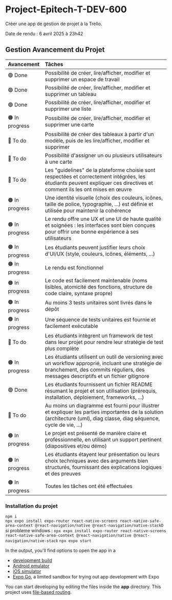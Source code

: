 # Project-Epitech-T-DEV-600
Créer une app de gestion de projet à la Trello.  
  
Date de rendu : 6 avril 2025 à 23h42  
  
## Gestion Avancement du Projet
| Avancement | Tâches |
| :--------- |:------ |
| 🟢 Done | Possibilité de créer, lire/afficher, modifier et supprimer un espace de travail |
| 🟢 Done | Possibilité de créer, lire/afficher, modifier et supprimer un tableau |
| 🟢 Done | Possibilité de créer, lire/afficher, modifier et supprimer une liste |
| 🟠 In progress | Possibilité de créer, lire/afficher, modifier et supprimer une carte |
| 🔴 To do | Possibilité de créer des tableaux à partir d'un modèle, puis de les lire/afficher, modifier et supprimer | ?? template api trello
| 🔴 To do | Possibilité d'assigner un ou plusieurs utilisateurs à une carte | route user -> compte trello
| 🔴 To do | Les "guidelines" de la plateforme choisie sont respectées et correctement intégrées, les étudiants peuvent expliquer ces directives et comment ils les ont mises en œuvre |
| 🟠 In progress | Une identité visuelle (choix des couleurs, icônes, taille de police, typographie, ...) est définie et utilisée pour maintenir la cohérence |
| 🟠 In progress | Le rendu offre une UX et une UI de haute qualité et soignées : les interfaces sont bien conçues pour offrir une bonne expérience à ses utilisateurs |
| 🟠 In progress | Les étudiants peuvent justifier leurs choix d'UI/UX (style, couleurs, icônes, éléments, ...) |
| 🟠 In progress | Le rendu est fonctionnel |
| 🟠 In progress | Le code est facilement maintenable (noms lisibles, atomicité des fonctions, structure de code claire, syntaxe propre) |
| 🟠 In progress | Au moins 3 tests unitaires sont livrés dans le dépôt | test UI
| 🟠 In progress | Une séquence de tests unitaires est fournie et facilement exécutable |
| 🔴 To do | Les étudiants intègrent un framework de test dans leur projet pour rendre leur stratégie de test plus complète | ??
| 🟠 In progress | Les étudiants utilisent un outil de versioning avec un workflow approprié, incluant une stratégie de branchement, des commits réguliers, des messages descriptifs et un fichier gitignore |
| 🟢 Done | Les étudiants fournissent un fichier README résumant le projet et son utilisation (prérequis, installation, déploiement, frameworks, ...) |
| 🔴 To do | Au moins un diagramme est fourni pour illustrer et expliquer les parties importantes de la solution (architecture (uml), diag classe, diag séquence, cycle de vie, ...) | peut etre UML : lucidchart
| 🟠 In progress | Le projet est présenté de manière claire et professionnelle, en utilisant un support pertinent (diapositives et/ou démo) |
| 🟠 In progress | Les étudiants étayent leur présentation ou leurs choix techniques avec des arguments bien structurés, fournissant des explications logiques et des preuves |
| 🟠 In progress | Toutes les tâches ont été effectuées |


### Installation du projet
```npm i```  
```npx expo install expo-router react-native-screens react-native-safe-area-context @react-navigation/native @react-navigation/native-stackD``` 
si probleme windows : ```npx expo install expo-router react-native-screens react-native-safe-area-context @react-navigation/native @react-navigation/native-stack``` 
```npx expo start```  


In the output, you'll find options to open the app in a

- [development build](https://docs.expo.dev/develop/development-builds/introduction/)
- [Android emulator](https://docs.expo.dev/workflow/android-studio-emulator/)
- [iOS simulator](https://docs.expo.dev/workflow/ios-simulator/)
- [Expo Go](https://expo.dev/go), a limited sandbox for trying out app development with Expo

You can start developing by editing the files inside the **app** directory. This project uses [file-based routing](https://docs.expo.dev/router/introduction).